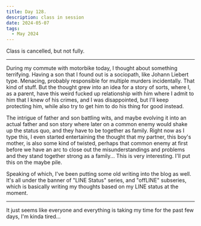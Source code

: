 ```yaml
---
title: Day 128.
description: class in session
date: 2024-05-07
tags: 
  - May 2024
---
```


Class is cancelled, but not fully.

-----

During my commute with motorbike today, I thought about something terrifying. Having a son that I found out is a sociopath, like Johann Liebert type. Menacing, probably responsible for multiple murders incidentally. That kind of stuff. But the thought grew into an idea for a story of sorts, where I, as a parent, have this weird fucked up relationship with him where I admit to him that I knew of his crimes, and I was disappointed, but I'll keep protecting him, while also try to get him to do his thing for good instead.

The intrigue of father and son battling wits, and maybe evolving it into an actual father and son story where later on a common enemy would shake up the status quo, and they have to be together as family. Right now as I type this, I even started entertaining the thought that my partner, this boy's mother, is also some kind of twisted, perhaps that common enemy at first before we have an arc to close out the misunderstandings and problems and they stand together strong as a family... This is very interesting. I'll put this on the maybe pile.

Speaking of which, I've been putting some old writing into the blog as well. It's all under the banner of "LINE Status" series, and "offLINE" subseries, which is basically writing my thoughts based on my LINE status at the moment.

-----

It just seems like everyone and everything is taking my time for the past few days, I'm kinda tired...
